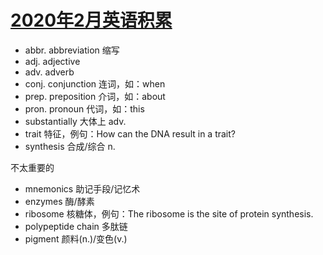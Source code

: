 # [2020年2月英语积累](/2020/02/monthly_english.md)

- abbr. abbreviation 缩写
- adj. adjective
- adv. adverb
- conj. conjunction 连词，如：when
- prep. preposition 介词，如：about
- pron. pronoun 代词，如：this
- substantially 大体上 adv.
- trait 特征，例句：How can the DNA result in a trait?
- synthesis 合成/综合 n.

<i class="fa fa-hashtag"></i>
不太重要的

- mnemonics 助记手段/记忆术
- enzymes 酶/酵素
- ribosome 核糖体，例句：The ribosome is the site of protein synthesis.
- polypeptide chain 多肽链
- pigment 颜料(n.)/变色(v.)